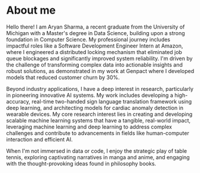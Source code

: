 # About me

Hello there! I am Aryan Sharma, a recent graduate from the University of Michigan with a Master's degree in Data Science, building upon a strong foundation in Computer Science. My professional journey includes impactful roles like a Software Development Engineer Intern at Amazon, where I engineered a distributed locking mechanism that eliminated job queue blockages and significantly improved system reliability. I'm driven by the challenge of transforming complex data into actionable insights and robust solutions, as demonstrated in my work at Genpact where I developed models that reduced customer churn by 30%.

Beyond industry applications, I have a deep interest in research, particularly in pioneering innovative AI systems. My work includes developing a high-accuracy, real-time two-handed sign language translation framework using deep learning, and architecting models for cardiac anomaly detection in wearable devices. My core research interest lies in creating and developing scalable machine learning systems that have a tangible, real-world impact, leveraging machine learning and deep learning to address complex challenges and contribute to advancements in fields like human-computer interaction and efficient AI.

When I'm not immersed in data or code, I enjoy the strategic play of table tennis, exploring captivating narratives in manga and anime, and engaging with the thought-provoking ideas found in philosophy books.